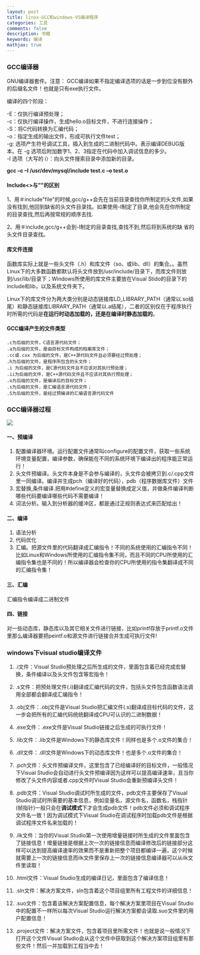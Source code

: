 ```yaml
---
layout: post
title: linux-GCC和windows-VS编译程序
categories: 工具
comments: false
description: 书籍
keywords: 编译
mathjax: true
---
```

### GCC编译器
GNU编译器套件。注意： GCC编译如果不指定编译选项的话是一步到位没有额外的后缀名文件！也就是只有exe执行文件。

编译的四个阶段：

-E：仅执行编译预处理；<br>
-c：仅执行编译操作，生成hello.o目标文件，不进行连接操作；<br>
-S：将C代码转换为汇编代码； <br>
-o：指定生成的输出文件，形成可执行文件test；<br>
-g: 选项产生符号调试工具，插入到生成的二进制代码中。表示编译DEBUG版本。在 -g 选项后附加数字1、2、3指定在代码中加入调试信息的多少。<br>
-I 选项（大写的 i）：向头文件搜索目录中添加新的目录。

**gcc –c –I /usr/dev/mysql/include test.c –o test.o**

#### Include<>与""的区别
1、用＃include"file"的时候,gcc/g++会先在当前目录查找你所制定的头文件,如果没有找到,他回到缺省的头文件目录找。如果使用-I制定了目录,他会先在你所制定的目录查找,然后再按常规的顺序去找.

2、用＃include<file>,gcc/g++会到-I制定的目录查找,查找不到,然后将到系统的缺
省的头文件目录查找。

#### 库文件连接
函数库实际上就是一些头文件（.h）和库文件（so、或lib、dll）的集合。。虽然Linux下的大多数函数都默认将头文件放到/usr/include/目录下，而库文件则放到/usr/lib/目录下；Windows所使用的库文件主要放在Visual Stido的目录下的include和lib，以及系统文件夹下。   

Linux下的库文件分为两大类分别是动态链接库LD_LIBRARY_PATH（通常以.so结尾）和静态链接库LIBRARY_PATH（通常以.a结尾），二者的区别仅在于程序执行时所需的代码是**在运行时动态加载的，还是在编译时静态加载的**。

#### GCC编译产生的文件类型
```
.c为后缀的文件，C语言源代码文件；
.a为后缀的文件，是由目标文件构成的档案库文件；
.cc或.cxx 为后缀的文件，是C++源代码文件且必须要经过预处理；
.h为后缀的文件，是程序所包含的头文件；
.i 为后缀的文件，是C源代码文件且不应该对其执行预处理；
.ii为后缀的文件，是C++源代码文件且不应该对其执行预处理；
.o为后缀的文件，是编译后的目标文件；
.s为后缀的文件，是汇编语言源代码文件；
.S为后缀的文件，是经过预编译的汇编语言源代码文件
```

### GCC编译器过程

![](http://p5iojc2zy.bkt.clouddn.com/_posts/_image/2018-03-18-19-12-38.jpg)

#### 一、预编译
1. 配置编译器环境。运行配置文件通常叫configure的配置文件，获取一些系统环境变量配置，编译参数，确保能在不同的系统环境下编译出的程序能正常运行！<br>
2. 头文件预编译。头文件本身是不会参与编译的，头文件会被拷贝到.c/.cpp文件里一同编译。编译并生成pch（编译好的代码），pdb（程序数据库文件）文件<br>
3. 宏替换,条件编译.把用#define定义的宏变量替换成定义值，并做条件编译判断哪些代码要编译哪些代码不需要编译！<br>
4. 词法分析。输入到分析器的缓冲区，都是通过正规则表达式来匹配给出！

#### 二、编译
1. 语法分析  
2. 代码优化  
3. 汇编。把源文件里的代码翻译成汇编指令！不同的系统使用的汇编指令不同！比如Linux和Windows所使用的汇编指令集不同，而且不同的CPU所使用的汇编指令集也是不同的！所以编译器会检查你的CPU所使用的指令集翻译成不同的汇编指令集！

#### 三、汇编
汇编指令编译成二进制文件

#### 四、链接
对一些动态库，静态库以及其它相关文件进行链接，比如printf存放于printf.o文件里那么编译器要把peintf.o和源文件进行链接合并生成可执行文件!

### windows下visual studio编译文件
1. .i文件：Visual Studio预处理之后所生成的文件，里面包含着已经完成宏替换，条件编译以及头文件包含等宏指令！

2. .s文件：把预处理文件(.i)翻译成汇编代码的文件，包括头文件包含函数语法调用全部都会翻译成汇编指令！

3. .obj文件：.obj文件是Visual Studio把汇编文件(.s)翻译成目标代码的文件，这一步会把所有的汇编代码统统翻译成CPU可认识的二进制数据！

4. .exe文件：.exe文件是Visual Studio链接之后生成的可执行文件！

5. .lib文件：.lib文件是Windows下的静态库文件！同样也是多个.o文件的集合！

6. .dll文件：.dll文件是Windows下的动态库文件！也是多个.o文件的集合！

7. .pch文件：头文件预编译文件，这里包含了已经编译好的目标文件，一般情况下Visual Studio会自动进行头文件预编译因为这样可以提高编译速率，且当你修改了头文件内容或者.cpp文件时Visual Studio会重新预编译头文件！

8. .pdb文件：Visual Studio调试时所生成的文件，pdb文件主要保存了Visual Studio调试时所需要的基本信息，例如变量名，源文件名，函数名，栈指针(帧指针)一般只会在**调试模式**下才会生成pdb文件！pdb文件必须和调试程序文件名一致！因为调试模式下Visual Studio在调试程序时加载pdb文件是根据调试程序文件名来加载的！

9. .ilk文件：当你的Visual Studio第一次使用增量链接时所生成的文件里面包含了链接信息！增量链接是根据上次一次的链接信息而编译修改后的链接部分这样可以达到提高编译速率的效果而不是重新把整个项目都编译一遍，这个时候就需要上一次的链接信息而ilk文件里保存上一次的链接信息编译器可以从ilk文件里读取！

10. .html文件：Visual Studio生成的编译日记，里面包含了编译信息！

11. .sln文件：解决方案文件，sln包含着这个项目组里所有工程文件的详细信息！

12. .suo文件：包含着该解决方案配置信息，每个解决方案里项目在Visual Studio中的配置不一样所以每次Visual Studio运行解决方案都会读取.suo文件里的用户配置信息！

13. .project文件：解决方案文件，包含着项目里所需文件！也就是说一般情况下打开这个文件Visual Studio会从这个文件中获取到这个解决方案项目组里有那些文件！然后一并加载到工程当中去！
